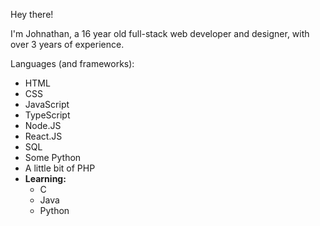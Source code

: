 Hey there!

I'm Johnathan, a 16 year old full-stack web developer and designer, with over 3 years of experience.

Languages (and frameworks):
- HTML
- CSS
- JavaScript
- TypeScript
- Node.JS
- React.JS
- SQL
- Some Python
- A little bit of PHP
- **Learning:**
  - C
  - Java
  - Python
